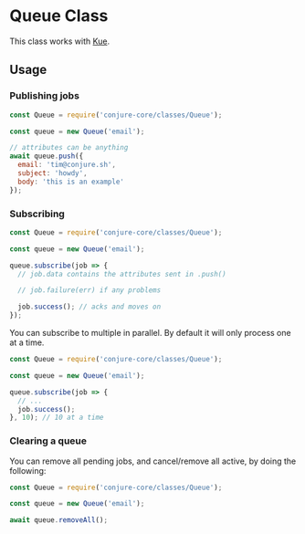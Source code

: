 # Queue Class

This class works with [Kue](https://github.com/Automattic/kue).

## Usage

### Publishing jobs

```js
const Queue = require('conjure-core/classes/Queue');

const queue = new Queue('email');

// attributes can be anything
await queue.push({
  email: 'tim@conjure.sh',
  subject: 'howdy',
  body: 'this is an example'
});
```

### Subscribing

```js
const Queue = require('conjure-core/classes/Queue');

const queue = new Queue('email');

queue.subscribe(job => {
  // job.data contains the attributes sent in .push()

  // job.failure(err) if any problems

  job.success(); // acks and moves on
});
```

You can subscribe to multiple in parallel. By default it will only process one at a time.

```js
const Queue = require('conjure-core/classes/Queue');

const queue = new Queue('email');

queue.subscribe(job => {
  // ...
  job.success();
}, 10); // 10 at a time
```

### Clearing a queue

You can remove all pending jobs, and cancel/remove all active, by doing the following:

```js
const Queue = require('conjure-core/classes/Queue');

const queue = new Queue('email');

await queue.removeAll();
```
